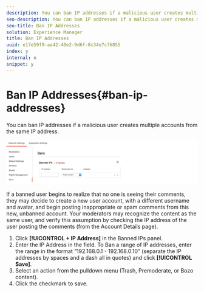 ```yaml
---
description: You can ban IP addresses if a malicious user creates multiple accounts from the same IP address.
seo-description: You can ban IP addresses if a malicious user creates multiple accounts from the same IP address.
seo-title: Ban IP Addresses
solution: Experience Manager
title: Ban IP Addresses
uuid: e17e59f9-aa42-40e2-9d6f-8c34e7c76855
index: y
internal: n
snippet: y
---
```


# Ban IP Addresses{#ban-ip-addresses}

You can ban IP addresses if a malicious user creates multiple accounts from the same IP address.

 ![](assets/Bans-1024x239.png)

If a banned user begins to realize that no one is seeing their comments, they may decide to create a new user account, with a different username and avatar, and begin posting inappropriate or spam comments from this new, unbanned account. Your moderators may recognize the content as the same user, and verify this assumption by checking the IP address of the user posting the comments (from the Account Details page).

1. Click **[!UICONTROL + IP Address]** in the Banned IPs panel.
1. Enter the IP Address in the field. To Ban a range of IP addresses, enter the range in the format “192.168.0.1 - 192.168.0.10” (separate the IP addresses by spaces and a dash all in quotes) and click **[!UICONTROL Save]**.
1. Select an action from the pulldown menu (Trash, Premoderate, or Bozo content).
1. Click the checkmark to save.
